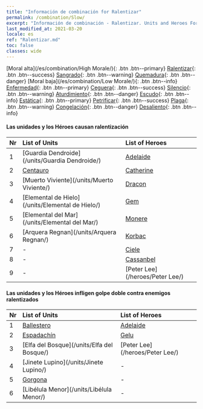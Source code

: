 ```yaml
---
title: "Información de combinación for Ralentizar"
permalink: /combination/Slow/
excerpt: "Información de combinación - Ralentizar. Units and Heroes Formation."
last_modified_at: 2021-03-20
locale: es
ref: "Ralentizar.md"
toc: false
classes: wide
---
```


  [Moral alta](/es/combination/High Morale/){: .btn .btn--primary} [Ralentizar](/es/combination/Slow/){: .btn .btn--success} [Sangrado](/es/combination/Bleeding/){: .btn .btn--warning} [Quemadura](/es/combination/Burning/){: .btn .btn--danger} [Moral baja](/es/combination/Low Morale/){: .btn .btn--info} [Enfermedad](/es/combination/Disease/){: .btn .btn--primary} [Ceguera](/es/combination/Blind/){: .btn .btn--success} [Silencio](/es/combination/Silence/){: .btn .btn--warning} [Aturdimiento](/es/combination/Stun/){: .btn .btn--danger} [Escudo](/es/combination/Shield/){: .btn .btn--info} [Estática](/es/combination/Static/){: .btn .btn--primary} [Petrificar](/es/combination/Petrify/){: .btn .btn--success} [Plaga](/es/combination/Plague/){: .btn .btn--warning} [Congelación](/es/combination/Freeze/){: .btn .btn--danger} [Desaliento](/es/combination/Deterrence/){: .btn .btn--info} 


#### Las unidades y los Héroes causan ralentización

  | Nr |  List of Units  | List of Heroes | 
  |:---|:----------------|:---------------| 
  | 1 | [Guardia Dendroide](/units/Guardia Dendroide/) | [Adelaide](/heroes/Adelaide/) |
  | 2 | [Centauro](/units/Centauro/) | [Catherine](/heroes/Catherine/) |
  | 3 | [Muerto Viviente](/units/Muerto Viviente/) | [Dracon](/heroes/Dracon/) |
  | 4 | [Elemental de Hielo](/units/Elemental de Hielo/) | [Gem](/heroes/Gem/) |
  | 5 | [Elemental del Mar](/units/Elemental del Mar/) | [Monere](/heroes/Monere/) |
  | 6 | [Arquera Regnan](/units/Arquera Regnan/) | [Korbac](/heroes/Korbac/) |
  | 7 | - | [Ciele](/heroes/Ciele/) |
  | 8 | - | [Cassanbel](/heroes/Cassanbel/) |
  | 9 | - | [Peter Lee](/heroes/Peter Lee/) |


#### Las unidades y los Héroes infligen golpe doble contra enemigos ralentizados

  | Nr |  List of Units  | List of Heroes | 
  |:---|:----------------|:---------------| 
  | 1 | [Ballestero](/units/Ballestero/) | [Adelaide](/heroes/Adelaide/) |
  | 2 | [Espadachín](/units/Espadachín/) | [Gelu](/heroes/Gelu/) |
  | 3 | [Elfa del Bosque](/units/Elfa del Bosque/) | [Peter Lee](/heroes/Peter Lee/) |
  | 4 | [Jinete Lupino](/units/Jinete Lupino/) | - |
  | 5 | [Gorgona](/units/Gorgona/) | - |
  | 6 | [Libélula Menor](/units/Libélula Menor/) | - |

